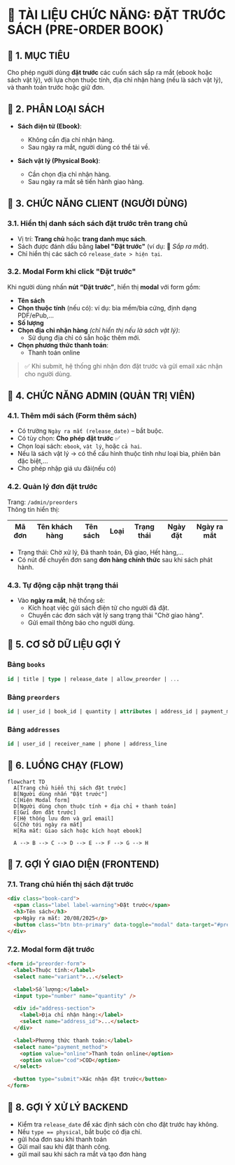 
# 📘 TÀI LIỆU CHỨC NĂNG: ĐẶT TRƯỚC SÁCH (PRE-ORDER BOOK)

## 🔹 1. MỤC TIÊU
Cho phép người dùng **đặt trước** các cuốn sách sắp ra mắt (ebook hoặc sách vật lý), với lựa chọn thuộc tính, địa chỉ nhận hàng (nếu là sách vật lý), và thanh toán trước hoặc giữ đơn.

## 🔹 2. PHÂN LOẠI SÁCH
- **Sách điện tử (Ebook)**:
  - Không cần địa chỉ nhận hàng.
  - Sau ngày ra mắt, người dùng có thể tải về.

- **Sách vật lý (Physical Book)**:
  - Cần chọn địa chỉ nhận hàng.
  - Sau ngày ra mắt sẽ tiến hành giao hàng.

## 🔹 3. CHỨC NĂNG CLIENT (NGƯỜI DÙNG)

### 3.1. Hiển thị danh sách sách đặt trước trên trang chủ
- Vị trí: **Trang chủ** hoặc **trang danh mục sách**.
- Sách được đánh dấu bằng **label "Đặt trước"** (ví dụ: 🔖 *Sắp ra mắt*).
- Chỉ hiển thị các sách có `release_date > hiện tại`.

### 3.2. Modal Form khi click "Đặt trước"
Khi người dùng nhấn **nút “Đặt trước”**, hiển thị **modal** với form gồm:

- **Tên sách**
- **Chọn thuộc tính** (nếu có): ví dụ: bìa mềm/bìa cứng, định dạng PDF/ePub,...
- **Số lượng**
- **Chọn địa chỉ nhận hàng** *(chỉ hiển thị nếu là sách vật lý)*:
  - Sử dụng địa chỉ có sẵn hoặc thêm mới.
- **Chọn phương thức thanh toán**:
  - Thanh toán online

> ✅ Khi submit, hệ thống ghi nhận đơn đặt trước và gửi email xác nhận cho người dùng.

## 🔹 4. CHỨC NĂNG ADMIN (QUẢN TRỊ VIÊN)

### 4.1. Thêm mới sách (Form thêm sách)
- Có trường `Ngày ra mắt (release_date)` – bắt buộc.
- Có tùy chọn: **Cho phép đặt trước** ✅
- Chọn loại sách: `ebook`, `vật lý`, hoặc `cả hai`.
- Nếu là sách vật lý → có thể cấu hình thuộc tính như loại bìa, phiên bản đặc biệt,...
- Cho phép nhập giá ưu đãi(nếu có)

### 4.2. Quản lý đơn đặt trước
Trang: `/admin/preorders`  
Thông tin hiển thị:

| Mã đơn | Tên khách hàng | Tên sách | Loại | Trạng thái | Ngày đặt | Ngày ra mắt |
|--------|----------------|----------|------|------------|----------|-------------|

- Trạng thái: Chờ xử lý, Đã thanh toán, Đã giao, Hết hàng,...
- Có nút để chuyển đơn sang **đơn hàng chính thức** sau khi sách phát hành.

### 4.3. Tự động cập nhật trạng thái
- Vào **ngày ra mắt**, hệ thống sẽ:
  - Kích hoạt việc gửi sách điện tử cho người đã đặt.
  - Chuyển các đơn sách vật lý sang trạng thái "Chờ giao hàng".
  - Gửi email thông báo cho người dùng.

## 🔹 5. CƠ SỞ DỮ LIỆU GỢI Ý

### Bảng `books`
```sql
id | title | type | release_date | allow_preorder | ...
```

### Bảng `preorders`
```sql
id | user_id | book_id | quantity | attributes | address_id | payment_method | status | created_at
```

### Bảng `addresses`
```sql
id | user_id | receiver_name | phone | address_line
```

## 🔹 6. LUỒNG CHẠY (FLOW)

```mermaid
flowchart TD
  A[Trang chủ hiển thị sách đặt trước]
  B[Người dùng nhấn "Đặt trước"]
  C[Hiện Modal form]
  D[Người dùng chọn thuộc tính + địa chỉ + thanh toán]
  E[Gửi đơn đặt trước]
  F[Hệ thống lưu đơn và gửi email]
  G[Chờ tới ngày ra mắt]
  H[Ra mắt: Giao sách hoặc kích hoạt ebook]

  A --> B --> C --> D --> E --> F --> G --> H
```

## 🔹 7. GỢI Ý GIAO DIỆN (FRONTEND)

### 7.1. Trang chủ hiển thị sách đặt trước

```html
<div class="book-card">
  <span class="label label-warning">Đặt trước</span>
  <h3>Tên sách</h3>
  <p>Ngày ra mắt: 20/08/2025</p>
  <button class="btn btn-primary" data-toggle="modal" data-target="#preorderModal">Đặt trước</button>
</div>
```

### 7.2. Modal form đặt trước

```html
<form id="preorder-form">
  <label>Thuộc tính:</label>
  <select name="variant">...</select>

  <label>Số lượng:</label>
  <input type="number" name="quantity" />

  <div id="address-section">
    <label>Địa chỉ nhận hàng:</label>
    <select name="address_id">...</select>
  </div>

  <label>Phương thức thanh toán:</label>
  <select name="payment_method">
    <option value="online">Thanh toán online</option>
    <option value="cod">COD</option>
  </select>

  <button type="submit">Xác nhận đặt trước</button>
</form>
```

## 🔹 8. GỢI Ý XỬ LÝ BACKEND

- Kiểm tra `release_date` để xác định sách còn cho đặt trước hay không.
- Nếu `type == physical`, bắt buộc có địa chỉ.
- gửi hóa đơn sau khi thanh toán
- Gửi mail sau khi đặt thành công.
- gửi mail sau khi sách ra mắt và tạo đơn hàng
